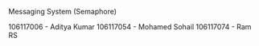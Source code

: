 Messaging System (Semaphore)

106117006 - Aditya Kumar
106117054 - Mohamed Sohail
106117074 - Ram RS
